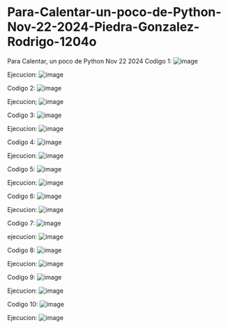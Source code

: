 # Para-Calentar-un-poco-de-Python-Nov-22-2024-Piedra-Gonzalez-Rodrigo-1204o
Para Calentar, un poco de Python Nov 22 2024
Codigo 1:
![image](https://github.com/user-attachments/assets/37c3e299-ad49-46e7-9602-46453f636000)

Ejecucion:
![image](https://github.com/user-attachments/assets/b45163ba-8c9d-4a19-addb-bf48a3adfca6)

Codigo 2:
![image](https://github.com/user-attachments/assets/5b96957d-d8f5-4b91-8a97-1ed702617bf3)

Ejecucion;
![image](https://github.com/user-attachments/assets/c392cd50-d4d7-40ce-bf06-cd042fd67b29)

Codigo 3:
![image](https://github.com/user-attachments/assets/9b103a77-b81c-49cb-961c-0c3809dadb63)

Ejecucion:
![image](https://github.com/user-attachments/assets/ef4718b2-271d-405c-b2a3-baa72ca5a426)

Codigo 4:
![image](https://github.com/user-attachments/assets/43ce6aeb-5f83-4fb0-bc73-a3d8aea22437)

Ejecucion:
![image](https://github.com/user-attachments/assets/812173f0-a097-4290-849e-7b55136e7507)

Codigo 5:
![image](https://github.com/user-attachments/assets/c7b8752a-7a57-408e-9ac5-ebe000b4742f)


Ejecucion:
![image](https://github.com/user-attachments/assets/39ef5ed5-05c8-4416-bc53-9ad9d2e14c2c)

Codigo 6:
![image](https://github.com/user-attachments/assets/59fc56d8-18f0-4d15-a3ab-4740e2bfdc74)

Ejecucion:
![image](https://github.com/user-attachments/assets/f96f6b0b-67bb-4b62-9e8a-1670d24fe0bc)


Codigo 7:
![image](https://github.com/user-attachments/assets/6d502449-5825-4da0-a876-89f3955a0551)

ejecucion:
![image](https://github.com/user-attachments/assets/f26c8115-aa34-483e-8701-a582c007dfab)

Codigo 8:
![image](https://github.com/user-attachments/assets/0dcd42e5-f0c3-4dd5-8896-e5bca6deaa3d)

Ejecucion:
![image](https://github.com/user-attachments/assets/a75a68fa-52a7-4961-a252-569f8ce39231)

Codigo 9:
![image](https://github.com/user-attachments/assets/f4714481-d68a-4a6d-86eb-5081844f23d4)

Ejecucion:
![image](https://github.com/user-attachments/assets/ef0fa003-5f18-4da3-9661-c6a632df4900)

Codigo 10:
![image](https://github.com/user-attachments/assets/3732c5ca-9311-4023-879d-b374e1751b39)

Ejecucion:
![image](https://github.com/user-attachments/assets/e659a16f-d2de-4766-8f16-87ed200a7186)

















